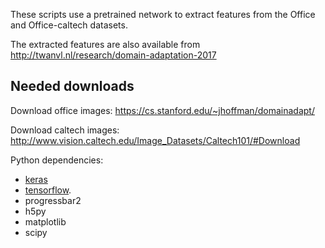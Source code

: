 These scripts use a pretrained network to extract features from the Office and Office-caltech datasets.

The extracted features are also available from http://twanvl.nl/research/domain-adaptation-2017


Needed downloads
-----

Download office images: https://cs.stanford.edu/~jhoffman/domainadapt/

Download caltech images: http://www.vision.caltech.edu/Image_Datasets/Caltech101/#Download

Python dependencies:
 * [keras](https://keras.io/)
 * [tensorflow](https://www.tensorflow.org/).
 * progressbar2
 * h5py
 * matplotlib
 * scipy


